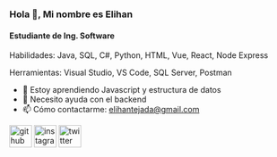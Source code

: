 ### Hola 👋, Mi nombre es Elihan
#### Estudiante de Ing. Software

Habilidades: Java, SQL, C#, Python, HTML, Vue, React, Node Express

Herramientas: Visual Studio, VS Code, SQL Server, Postman

- 🌱 Estoy aprendiendo Javascript y estructura de datos
- 🤔 Necesito ayuda con el backend
- 📫 Cómo contactarme: elihantejada@gmail.com 


[<img src='https://cdn.jsdelivr.net/npm/simple-icons@3.0.1/icons/github.svg' alt='github' height='40'>](https://github.com/Elihna303)  [<img src='https://cdn.jsdelivr.net/npm/simple-icons@3.0.1/icons/instagram.svg' alt='instagram' height='40'>](https://www.instagram.com/elihan_th/)  [<img src='https://cdn.jsdelivr.net/npm/simple-icons@3.0.1/icons/twitter.svg' alt='twitter' height='40'>](https://twitter.com/@elihan_th)  

